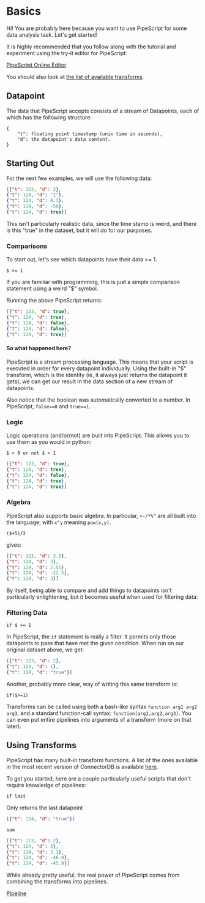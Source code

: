 # Basics

Hi! You are probably here because you want to use PipeScript for some data analysis task. Let's get started!

It is highly recommended that you follow along with the tutorial and experiment using the try-it editor for PipeScript:

<a href="/pipescript" class="button alt"><i class="fa fa-pencil-square-o"></i> PipeScript Online Editor</a>

You should also look at <a href="../transforms/index.html">the list of available transforms</a>.

## Datapoint

The data that PipeScript accepts consists of a stream of Datapoints, each of which has the following structure:

```
{
    "t": floating point timestamp (unix time in seconds),
    "d": the datapoint's data content.
}
```

## Starting Out

For the next few examples, we will use the following data:

```json
[{"t": 123, "d": 2},
{"t": 124, "d": "1"},
{"t": 124, "d": 0.1},
{"t": 124, "d": -50},
{"t": 124, "d": true}]
```

This isn't particularly realistic data, since the time stamp is weird, and there is this "true" in the dataset, but it will do for our purposes.

### Comparisons

To start out, let's see which datapoints have their data >= 1.

```
$ >= 1
```

If you are familiar with programming, this is just a simple comparison statement using a weird "$" symbol.

Running the above PipeScript returns:

```json
[{"t": 123, "d": true},
{"t": 124, "d": true},
{"t": 124, "d": false},
{"t": 124, "d": false},
{"t": 124, "d": true}]
```

#### So what happened here?

PipeScript is a stream processing language. This means that your script is executed in order for every datapoint individually. Using the built-in "$" transform, which is the identity (ie, it always just returns the datapoint it gets), we can get our result in the data section of a new stream of datapoints.

Also notice that the boolean was automatically converted to a number. In PipeScript, `false==0` and `true==1`.

### Logic

Logic operations (and/or/not) are built into PipeScript. This allows you to use them as you would in python:

```
$ < 0 or not $ < 1
```

```json
[{"t": 123, "d": true},
{"t": 124, "d": true},
{"t": 124, "d": false},
{"t": 124, "d": true},
{"t": 124, "d": true}]
```

### Algebra

PipeScript also supports basic algebra. In particular, `+-/*%^` are all built into the language, with `x^y` meaning `pow(x,y)`.

```
($+5)/2
```

gives:

```json
[{"t": 123, "d": 3.5},
{"t": 124, "d": 3},
{"t": 124, "d": 2.55},
{"t": 124, "d": -22.5},
{"t": 124, "d": 3}]
```

By itself, being able to compare and add things to datapoints isn't particularly enlightening, but it becomes useful when used for filtering data:

### Filtering Data

```
if $ >= 1
```

In PipeScript, the `if` statement is really a filter. It permits only those datapoints to pass that have met the given condition. When run on our original dataset above, we get:

```json
[{"t": 123, "d": 2},
{"t": 124, "d": 1},
{"t": 124, "d": "true"}]
```

Another, probably more clear, way of writing this same transform is:
```
if($>=1)
```
Transforms can be called using both a bash-like syntax `function arg1 arg2 arg3`, and a standard function-call syntax: `function(arg1,arg2,arg3)`. You can even put entire pipelines into arguments of a transform (more on that later).

## Using Transforms

PipeScript has many built-in transform functions. A list of the ones available in the most recent version of ConnectorDB is available [here](https://connectordb.io/docs/transforms.html).

To get you started, here are a couple particularly useful scripts that don't require knowledge of pipelines:

```
if last
```
Only returns the last datapoint

```json
[{"t": 124, "d": "true"}]
```

```
sum
```

```json
[{"t": 123, "d": 2},
{"t": 124, "d": 3},
{"t": 124, "d": 3.1},
{"t": 124, "d": -46.9},
{"t": 124, "d": -45.9}]
```


While already pretty useful, the real power of PipeScript comes from combining the transforms into pipelines.

<a href="./pipeline.html" class="button alt">Pipeline <i class="fa fa-arrow-right"></i></a>
